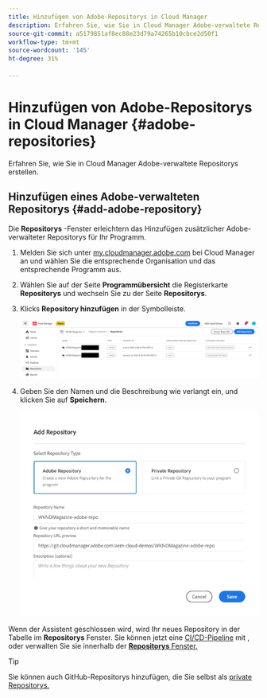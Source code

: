 ```yaml
---
title: Hinzufügen von Adobe-Repositorys in Cloud Manager
description: Erfahren Sie, wie Sie in Cloud Manager Adobe-verwaltete Repositorys erstellen.
source-git-commit: a5179851af8ec88e23d79a74265b10cbce2d50f1
workflow-type: tm+mt
source-wordcount: '145'
ht-degree: 31%

---
```



# Hinzufügen von Adobe-Repositorys in Cloud Manager {#adobe-repositories}

Erfahren Sie, wie Sie in Cloud Manager Adobe-verwaltete Repositorys erstellen.

## Hinzufügen eines Adobe-verwalteten Repositorys {#add-adobe-repository}

Die **Repositorys** -Fenster erleichtern das Hinzufügen zusätzlicher Adobe-verwalteter Repositorys für Ihr Programm.

1. Melden Sie sich unter [my.cloudmanager.adobe.com](https://my.cloudmanager.adobe.com/) bei Cloud Manager an und wählen Sie die entsprechende Organisation und das entsprechende Programm aus.

1. Wählen Sie auf der Seite **Programmübersicht** die Registerkarte **Repositorys** und wechseln Sie zu der Seite **Repositorys**.

1. Klicks **Repository hinzufügen** in der Symbolleiste.

   ![Schaltfläche „Repository hinzufügen“](assets/add-repository.png)

1. Geben Sie den Namen und die Beschreibung wie verlangt ein, und klicken Sie auf **Speichern**.

   ![Dialogfeld „Repository hinzufügen“](assets/add-adobe-repository.png)

Wenn der Assistent geschlossen wird, wird Ihr neues Repository in der Tabelle im **Repositorys** Fenster. Sie können jetzt eine [CI/CD-Pipeline](/help/implementing/cloud-manager/configuring-pipelines/introduction-ci-cd-pipelines.md) mit , oder verwalten Sie sie innerhalb der [**Repositorys** Fenster.](managing-repositories.md)

>[!TIP]
>
>Sie können auch GitHub-Repositorys hinzufügen, die Sie selbst als [private Repositorys.](private-repositories.md)
